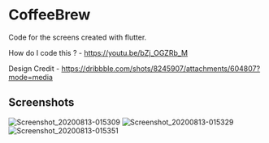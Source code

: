 # CoffeeBrew

Code for the screens created with flutter.

How do I code this ? - https://youtu.be/bZj_OGZRb_M

Design Credit - https://dribbble.com/shots/8245907/attachments/604807?mode=media

## Screenshots

![Screenshot_20200813-015309](https://user-images.githubusercontent.com/8137504/90064661-c30b5c80-dd08-11ea-8993-78ed2379605f.png)
![Screenshot_20200813-015329](https://user-images.githubusercontent.com/8137504/90064667-c4d52000-dd08-11ea-956b-f779fff7694a.png)
![Screenshot_20200813-015351](https://user-images.githubusercontent.com/8137504/90064671-c56db680-dd08-11ea-9d99-84132595bdc2.png)
